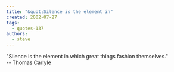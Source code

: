 ```yaml
---
title: "&quot;Silence is the element in"
created: 2002-07-27
tags: 
  - quotes-137
authors: 
  - steve
---
```


"Silence is the element in which great things fashion themselves."  
\-- Thomas Carlyle

